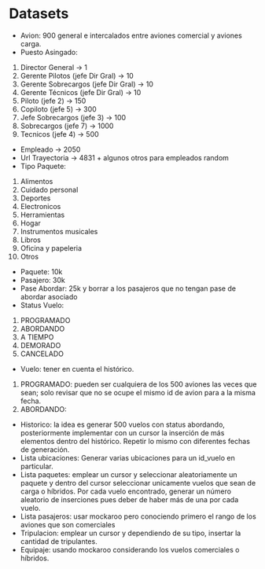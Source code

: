 # Datasets
- Avion: 900 general e intercalados entre aviones comercial y aviones carga. 
- Puesto Asingado: 
 1. Director General -> 1
 2. Gerente Pilotos (jefe Dir Gral) -> 10
 3. Gerente Sobrecargos (jefe Dir Gral) -> 10
 4. Gerente Técnicos (jefe Dir Gral) -> 10
 5. Piloto (jefe 2) -> 150
 6. Copiloto (jefe 5) -> 300
 7. Jefe Sobrecargos (jefe 3) -> 100
 8. Sobrecargos (jefe 7) -> 1000
 9. Tecnicos (jefe 4) -> 500
- Empleado -> 2050
- Url Trayectoria -> 4831 + algunos otros para empleados random
- Tipo Paquete: 
 1. Alimentos
 2. Cuidado personal
 3. Deportes
 4. Electronicos
 5. Herramientas
 6. Hogar
 7. Instrumentos musicales
 8. Libros
 9. Oficina y papeleria
 10. Otros
- Paquete: 10k
- Pasajero: 30k
- Pase Abordar: 25k y borrar a los pasajeros que no tengan pase de abordar asociado
- Status Vuelo: 
 1. PROGRAMADO
 2. ABORDANDO
 3. A TIEMPO
 4. DEMORADO
 5. CANCELADO
- Vuelo: tener en cuenta el histórico. 
 1. PROGRAMADO: pueden ser cualquiera de los 500 aviones las veces que sean; solo revisar que no se ocupe el mismo id de avion para a la misma fecha. 
 2. ABORDANDO: 
- Historico: la idea es generar 500 vuelos con status abordando, posteriormente implementar con un cursor la inserción de más elementos dentro del histórico. Repetir lo mismo con diferentes fechas de generación. 
- Lista ubicaciones: Generar varias ubicaciones para un id_vuelo en particular. 
- Lista paquetes: emplear un cursor y seleccionar aleatoriamente un paquete y dentro del cursor seleccionar unicamente vuelos que sean de carga o híbridos. Por cada vuelo encontrado, generar un número aleatorio de inserciones pues deber de haber más de una por cada vuelo. 
- Lista pasajeros: usar mockaroo pero conociendo primero el rango de los aviones que son comerciales
- Tripulacion: emplear un cursor y dependiendo de su tipo, insertar la cantidad de tripulantes. 
- Equipaje: usando mockaroo considerando los vuelos comerciales o híbridos. 
